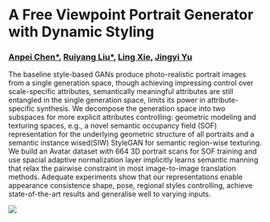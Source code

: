 # A Free Viewpoint Portrait Generator with Dynamic Styling
### [Anpei Chen*](https://scholar.google.com/citations?user=fuR1FBwAAAAJ&hl=en), [Ruiyang Liu*](http://vic.shanghaitech.edu.cn/vrvc/en/people/ruiyang-liu/), [Ling Xie](https://scholar.google.com/citations?user=o5AJIyMAAAAJ&hl=en), [Jingyi Yu](http://vic.shanghaitech.edu.cn/vrvc/en/people/jingyi-yu/)

The baseline style-based GANs produce photo-realistic portrait images from a single generation space, though achieving impressing control over scale-specific attributes, semantically meaningful attributes are still entangled in the single generation space, limits its power in attribute-specific synthesis. We decompose the generation space into two subspaces for more explicit attributes controlling: geometric modeling and texturing spaces, e.g., a novel semantic occupancy field (SOF) representation for the underlying geometric structure of all portraits and a semantic instance wised(SIW) StyleGAN for semantic region-wise texturing. We build an Avatar dataset with $664$ 3D portrait scans for SOF training and use spacial adaptive normalization layer implicitly learns semantic manning that relax the pairwise constraint in most image-to-image translation methods. Adequate experiments show that our representations enable appearance consistence shape, pose, regional styles controlling, achieve state-of-the-art results and generalise well to varying inputs.

![](https://github.com/apchenstu/sofgan/blob/master/githubpage.gif)